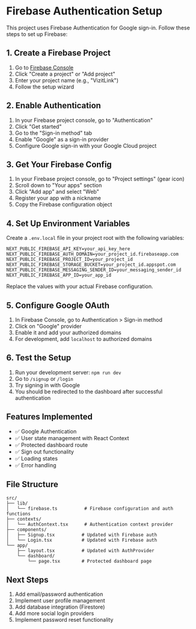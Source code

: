 # Firebase Authentication Setup

This project uses Firebase Authentication for Google sign-in. Follow these steps to set up Firebase:

## 1. Create a Firebase Project

1. Go to [Firebase Console](https://console.firebase.google.com/)
2. Click "Create a project" or "Add project"
3. Enter your project name (e.g., "VizitLink")
4. Follow the setup wizard

## 2. Enable Authentication

1. In your Firebase project console, go to "Authentication"
2. Click "Get started"
3. Go to the "Sign-in method" tab
4. Enable "Google" as a sign-in provider
5. Configure Google sign-in with your Google Cloud project

## 3. Get Your Firebase Config

1. In your Firebase project console, go to "Project settings" (gear icon)
2. Scroll down to "Your apps" section
3. Click "Add app" and select "Web"
4. Register your app with a nickname
5. Copy the Firebase configuration object

## 4. Set Up Environment Variables

Create a `.env.local` file in your project root with the following variables:

```env
NEXT_PUBLIC_FIREBASE_API_KEY=your_api_key_here
NEXT_PUBLIC_FIREBASE_AUTH_DOMAIN=your_project_id.firebaseapp.com
NEXT_PUBLIC_FIREBASE_PROJECT_ID=your_project_id
NEXT_PUBLIC_FIREBASE_STORAGE_BUCKET=your_project_id.appspot.com
NEXT_PUBLIC_FIREBASE_MESSAGING_SENDER_ID=your_messaging_sender_id
NEXT_PUBLIC_FIREBASE_APP_ID=your_app_id
```

Replace the values with your actual Firebase configuration.

## 5. Configure Google OAuth

1. In Firebase Console, go to Authentication > Sign-in method
2. Click on "Google" provider
3. Enable it and add your authorized domains
4. For development, add `localhost` to authorized domains

## 6. Test the Setup

1. Run your development server: `npm run dev`
2. Go to `/signup` or `/login`
3. Try signing in with Google
4. You should be redirected to the dashboard after successful authentication

## Features Implemented

- ✅ Google Authentication
- ✅ User state management with React Context
- ✅ Protected dashboard route
- ✅ Sign out functionality
- ✅ Loading states
- ✅ Error handling

## File Structure

```
src/
├── lib/
│   └── firebase.ts          # Firebase configuration and auth functions
├── contexts/
│   └── AuthContext.tsx      # Authentication context provider
├── components/
│   ├── Signup.tsx          # Updated with Firebase auth
│   └── Login.tsx           # Updated with Firebase auth
└── app/
    ├── layout.tsx          # Updated with AuthProvider
    └── dashboard/
        └── page.tsx        # Protected dashboard page
```

## Next Steps

1. Add email/password authentication
2. Implement user profile management
3. Add database integration (Firestore)
4. Add more social login providers
5. Implement password reset functionality
